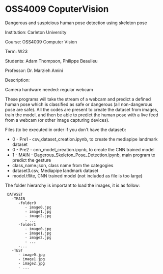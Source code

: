 # OSS4009 CoputerVision
Dangerous and suspicious human pose detection using skeleton pose

Institution: Carleton University

Course: OSS4009 Computer Vision 

Term: W23

Students: Adam Thompson, Philippe Beaulieu

Professor:  Dr. Marzieh Amini

Description:

Camera hardware needed: regular webcam
 
These programs will take the stream of a webcam and predict a defined human pose which is classified as safe or dangerous
(all non-dangerous pose are safe). All the codes are present to create the dataset from images, train the model, 
and then be able to predict the human pose with a live feed from a webcam (or other image capturing devices).
              
 Files (to be executed in order if you don't have the dataset):
 - 0 - Pre1 - csv_dataset_creation.ipynb, to create the mediapipe landmark dataset
 - 0 - Pre2 - cnn_model_creation.ipynb, to create the CNN trained model
 - 1 - MAIN - Dagerous_Skeleton_Pose_Detection.ipynb, main program to predict the gesture
 - class_name.json, class name from the categogies
 - dataset3.csv, Mediapipe landmark dataset
 - model.tflite, CNN trained model (not included as file is too large)
 
  The folder hierarchy is important to load the images, it is as follow:

     DATASET
       -TRAIN
          -folder0
             - image0.jpg
             - image1.jpg
             - image2.jpg
             - ...
          -folder1
             - image0.jpg
             - image1.jpg
             - image2.jpg
             - ...
          -...
       -TEST
          - image0.jpg
          - image1.jpg
          - image2.jpg
          - ...
